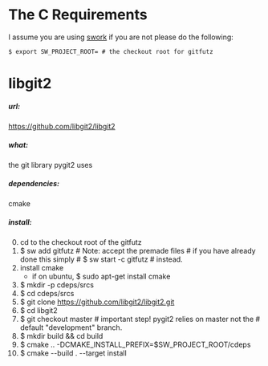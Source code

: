 The C Requirements
==================

I assume you are using [swork](https://github.com/timtadh/swork) if you are not please do the following:

    $ export SW_PROJECT_ROOT= # the checkout root for gitfutz

libgit2
=======

##### url: 
https://github.com/libgit2/libgit2

##### what: 
the git library pygit2 uses

##### dependencies: 
cmake

##### install:

0) cd to the checkout root of the gitfutz
1)  $ sw add gitfutz # Note: accept the premade files
                     # if you have already done this simply 
                     # $ sw start -c gitfutz 
                     # instead.
2)  install cmake
      - if on ubuntu, $ sudo apt-get install cmake 
3)  $ mkdir -p cdeps/srcs
4)  $ cd cdeps/srcs
5)  $ git clone https://github.com/libgit2/libgit2.git
6)  $ cd libgit2
7)  $ git checkout master # important step! pygit2 relies on master not the
                          # default "development" branch.
8)  $ mkdir build && cd build
9)  $ cmake .. -DCMAKE_INSTALL_PREFIX=$SW_PROJECT_ROOT/cdeps
10) $ cmake --build . --target install

